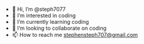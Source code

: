 - 👋 Hi, I’m @steph7077
- 👀 I’m interested in coding
- 🌱 I’m currently learning coding
- 💞️ I’m looking to collaborate on coding
- 📫 How to reach me stephensteph707@gmail.com

<!---
steph7077/steph7077 is a ✨ special ✨ repository because its `README.md` (this file) appears on your GitHub profile.
You can click the Preview link to take a look at your changes.
--->

